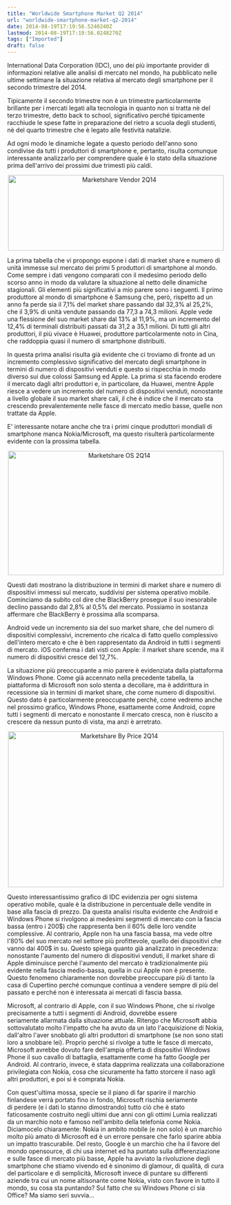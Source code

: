 ```yaml
---
title: "Worldwide Smartphone Market Q2 2014"
url: "worldwide-smartphone-market-q2-2014"
date: 2014-08-19T17:19:56.5240240Z
lastmod: 2014-08-19T17:19:56.0248270Z
tags: ["Imported"]
draft: false
---
```

<p>International Data Corporation (IDC), uno dei più importante provider di informazioni relative alle analisi di mercato nel mondo, ha pubblicato nelle ultime settimane la situazione relativa al mercato degli smartphone per il secondo trimestre del 2014.</p>
<p>Tipicamente il secondo trimestre non è un trimestre particolarmente brillante per i mercati legati alla tecnologia in quanto non si tratta nè del terzo trimestre, detto back to school, significativo perché tipicamente racchiude le spese fatte in preparazione del rietro a scuola degli studenti, nè del quarto trimestre che è legato alle festività natalizie.</p>
<p>Ad ogni modo le dinamiche legate a questo periodo dell'anno sono condivise da tutti i produttori di smartphone e, pertanto, risulta comunque interessante analizzarlo per comprendere quale è lo stato della situazione prima dell'arrivo dei prossimi due trimesti più caldi.</p>
<p style="text-align: center;"><img width="500" height="175" alt="Marketshare Vendor 2Q14" src="/Media/Default/BlogPost/14Q2_3.PNG" /></p>
<p>La prima tabella che vi propongo espone i dati di market share e numero di unità immesse sul mercato dei primi 5 produttori di smartphone al mondo. Come sempre i dati vengono comparati con il medesimo periodo dello scorso anno in modo da valutare la situazione al netto delle dinamiche stagionali. Gli elementi più significativi a mio parere sono i seguenti. Il primo produttore al mondo di smartphone è Samsung che, però, rispetto ad un anno fa perde sia il 7,1% del market share passando dal 32,3% al 25,2%, che il 3,9% di unità vendute passando da 77,3 a 74,3 milioni. Apple vede una flessione del suo market share dal 13% al 11,9%, ma un incremento del 12,4% di terminali distribuiti passati da 31,2 a 35,1 milioni. Di tutti gli altri produttori, il più vivace è Huawei, produttore particolarmente noto in Cina, che raddoppia quasi il numero di smartphone distribuiti.</p>
<p>In questa prima analisi risulta già evidente che ci troviamo di fronte ad un incremento complessivo significativo del mercato degli smartphone in termini di numero di dispositivi venduti e questo si rispecchia in modo diverso sui due colossi Samsung ed Apple. La prima si sta facendo erodere il mercato dagli altri produttori e, in particolare, da Huawei, mentre Apple riesce a vedere un incremento del numero di dispositivi venduti, nonostante a livello globale il suo market share cali, il che è indice che il mercato sta crescendo prevalentemente nelle fasce di mercato medio basse, quelle non trattate da Apple.</p>
<p>E' interessante notare anche che tra i primi cinque produttori mondiali di smartphone manca Nokia/Microsoft, ma questo risulterà particolarmente evidente con la prossima tabella.</p>
<p style="text-align: center;"><img width="500" height="288" alt="Marketshare OS 2Q14" src="/Media/Default/BlogPost/14Q2_2.PNG" /></p>
<p>Questi dati mostrano la distribuzione in termini di market share e numero di dispositivi immessi sul mercato, suddivisi per sistema operativo mobile. Cominciamo da subito col dire che BlackBerry prosegue il suo inesorabile declino passando dal 2,8% al 0,5% del mercato. Possiamo in sostanza affermare che BlackBerry è prossima alla scomparsa.</p>
<p>Android vede un incremento sia del suo market share, che del numero di dispositivi complessivi, incremento che ricalca di fatto quello complessivo dell'intero mercato e che è ben rappresentato da Android in tutti i segmenti di mercato. iOS conferma i dati visti con Apple: il market share scende, ma il numero di dispositivi cresce del 12,7%.</p>
<p>La situazione più preoccupante a mio parere è evidenziata dalla piattaforma Windows Phone. Come già accennato nella precedente tabella, la piattaforma di Microsoft non solo stenta a decollare, ma è addirittura in recessione sia in termini di market share, che come numero di dispositivi. Questo dato è particolarmente preoccupante perché, come vedremo anche nel prossimo grafico, Windows Phone, esattamente come Android, copre tutti i segmenti di mercato e nonostante il mercato cresca, non è riuscito a crescere da nessun punto di vista, ma anzi è arretrato.</p>
<p style="text-align: center;"><img width="500" height="361" alt="Marketshare By Price 2Q14" src="/Media/Default/BlogPost/14Q2_1.PNG" /></p>
<p>Questo interessantissimo grafico di IDC evidenzia per ogni sistema operativo mobile, quale è la distribuzione in percentuale delle vendite in base alla fascia di prezzo. Da questa analisi risulta evidente che Android e Windows Phone si rivolgono ai medesimi segmenti di mercato con la fascia bassa (entro i 200$) che rappresenta ben il 60% delle loro vendite complessive. Al contrario, Apple non ha una fascia bassa, ma vede oltre l'80% del suo mercato nel settore più profittevole, quello dei dispositivi che vanno dai 400$ in su. Questo spiega quanto già analizzato in precedenza: nonostante l'aumento del numero di dispositivi venduti, il market share di Apple diminuisce perché l'aumento del mercato è tradizionalmente più evidente nella fascia medio-bassa, quella in cui Apple non è presente. Questo fenomeno chiaramente non dovrebbe preoccupare più di tanto la casa di Cupertino perché comunque continua a vendere sempre di più del passato e perché non è interessata ai mercati di fascia bassa.</p>
<p>Microsoft, al contrario di Apple, con il suo Windows Phone, che si rivolge precisamente a tutti i segmenti di Android, dovrebbe essere seriamente allarmata dalla situazione attuale. Ritengo che Microsoft abbia sottovalutato molto l'impatto che ha avuto da un lato l'acquisizione di Nokia, dall'altro l'aver snobbato gli altri produttori di smartphone (se non sono stati loro a snobbare lei). Proprio perché si rivolge a tutte le fasce di mercato, Microsoft avrebbe dovuto fare dell'ampia offerta di dispositivi Windows Phone il suo cavallo di battaglia, esattamente come ha fatto Google per Android. Al contrario, invece, è stata dapprima realizzata una collaborazione privilegiata con Nokia, cosa che sicuramente ha fatto storcere il naso agli altri produttori, e poi si è comprata Nokia.</p>
<p>Con quest'ultima mossa, specie se il piano di far sparire il marchio finlandese verrà portato fino in fondo, Microsoft rischia seriamente di perdere (e i dati lo stanno dimostrando) tutto ciò che è stato faticosamente costruito negli ultimi due anni con gli ottimi Lumia realizzati da un marchio noto e famoso nell'ambito della telefonia come Nokia. Diciamocelo chiaramente: Nokia in ambito mobile (e non solo) è un marchio molto più amato di Microsoft ed è un errore pensare che farlo sparire abbia un impatto trascurabile. Del resto, Google è un marchio che ha il favore del mondo opensource, di chi usa internet ed ha puntato sulla differenziazione e sulle fasce di mercato più basse, Apple ha avviato la rivoluzione degli smartphone che stiamo vivendo ed è sinonimo di glamour, di qualità, di cura del particolare e di semplicità, Microsoft invece di puntare su differenti aziende tra cui un nome altisonante come Nokia, visto con favore in tutto il mondo, su cosa sta puntando? Sul fatto che su Windows Phone ci sia Office? Ma siamo seri suvvia...</p>